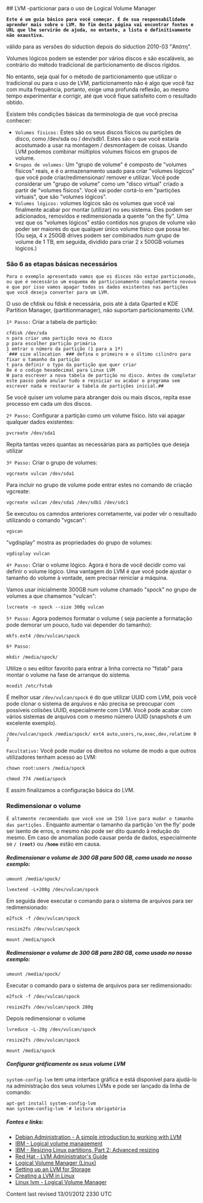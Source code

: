 <div id="main-page"></div>
<div class="divider" id="part-lvm"></div>
## LVM -particionar para o uso de Logical Volume Manager

**`Este é um guia básico para você começar. É de sua responsabilidade aprender mais sobre o LVM. No fim desta página vai encontrar fontes e URL que lhe servirão de ajuda, no entanto, a lista é definitivamente não exaustiva.`** 

válido para as versões do siduction depois do siduction 2010-03 "Ἀπάτη".

Volumes lógicos podem se estender por vários discos e são escaláveis, ao contrário do método tradicional de particionamento de discos rígidos. 

No entanto, seja qual for o método de particionamento que utilizar o tradicional ou para o uso de LVM, particionamento não é algo que você faz com muita frequência, portanto, exige uma profunda reflexão, ao mesmo tempo experimentar e corrigir, até que você fique satisfeito com o resultado obtido.

Existem três condições básicas da terminologia de que você precisa conhecer:

+ `Volumes físicos:`  Estes são os seus discos físicos ou partições de disco, como /dev/sda ou / dev/sdb1. Estes são o que você estaria acostumado a usar na montagem / desmontagem de coisas. Usando LVM podemos combinar múltiplos volumes físicos em grupos de volume.  
+ `Grupos de volumes:`  Um "grupo de volume" é composto de "volumes físicos" reais, e é o armazenamento usado para criar "volumes lógicos" que você pode criar/redimensionar/ remover e utilizar. Você pode considerar um "grupo de volume" como um "disco virtual" criado a partir de "volumes físicos". Você vai poder cortá-lo em "partições virtuais", que são "volumes lógicos".  
+ `Volumes lógicos:`  volumes lógicos são os volumes que você vai finalmente acabar por montar (utilizar) no seu sistema. Eles podem ser adicionados, removidos e redimensionada a quente "on the fly". Uma vez que os "volumes lógicos" estão contidos nos grupos de volume vão poder ser maiores do que qualquer único volume físico que possa ter. (Ou seja, 4 x 250GB drives podem ser combinados num grupo de volume de 1 TB, em seguida, dividido para criar 2 x 500GB volumes lógicos.)  

### São 6 as etapas básicas necessários

`Para o exemplo apresentado vamos que os discos não estao particionado, ou que é necessário um esquema de particionamento completamente novovo e que por isso vamos apagar todos os dados existentes nas partições que você deseja converter para um LVM.` 

O uso de cfdisk ou fdisk é necessária, pois até à data Gparted e KDE Partition Manager, (partitionmanager), não suportam particionamento LVM.

`1º Passo:`  Criar a tabela de partição:

~~~  
cfdisk /dev/sda  
n para criar uma partição nova no disco  
p para escolher partição primária  
1 emtrar o número da partição (1 para a 1ª)  
`### size allocation  ### defina o primeiro e o último cilindro para fixar o tamanho da partição  
t para definir o typo da partição que quer criar  
8e é o codigo hexadecimal para Linux LVM  
W para escrever a nova tabela de partição no disco. Antes de completar este passo pode anular tudo e reiniciar ou acabar o programa sem escrever nada e restaurar a tabela de partições inicial.##  
~~~

Se você quiser um volume para abranger dois ou mais discos, repita esse processo em cada um dos discos.

`2º Passo:`  Configurar a partição como um volume físico. Isto vai apagar qualquer dados existentes:

~~~  
pvcreate /dev/sda1  
~~~

Repita tantas vezes quantas as necessárias para as partições que deseja utilizar

`3º Passo:`  Criar o grupo de volumes:

~~~  
vgcreate vulcan /dev/sda1  
~~~

Para incluir no grupo de volume pode entrar estes no comando de criação vgcreate:

~~~  
vgcreate vulcan /dev/sda1 /dev/sdb1 /dev/sdc1  
~~~

Se executou os camndos anteriores corretamente, vai poder vêr o resultado utilizando o comando "vgscan":

~~~  
vgscan  
~~~

"vgdisplay" mostra as propriedades do grupo de volumes:

~~~  
vgdisplay vulcan  
~~~

`4º Passo:`  Criar o volume lógico. Agora é hora de você decidir como vai definir o volume lógico. Uma vantagem do LVM é que você pode ajustar o tamanho do volume à vontade, sem precisar reiniciar a máquina.

Vamos usar inicialmente 300GB num volume chamado "spock" no grupo de volumes a que chamamos "vulcan":

~~~  
lvcreate -n spock --size 300g vulcan  
~~~

`5º Passo:`  Agora podemos formatar o volume ( seja paciente a formatação pode demorar um pouco, tudo vai depender do tamanho):

~~~  
mkfs.ext4 /dev/vulcan/spock  
~~~

`6º Passo:` 

~~~  
mkdir /media/spock/  
~~~

Utilize o seu editor favorito para entrar a linha correcta no "fstab" para montar o volume na fase de arranque do sistema. 

~~~  
mcedit /etc/fstab  
~~~

É melhor usar `/dev/vulcan/spock`  é do que utilizar UUID com LVM, pois você pode clonar o sistema de arquivos e não precisa se preocupar com possíveis colisões UUID, especialmente com LVM. Você pode acabar com vários sistemas de arquivos com o mesmo número UUID (snapshots é um excelente exemplo).

~~~  
/dev/vulcan/spock /media/spock/ ext4 auto,users,rw,exec,dev,relatime 0 2  
~~~

`Facultativo:`  Você pode mudar os direitos no volume de modo a que outros utilizadores tenham acesso ao LVM:

~~~  
chown root:users /media/spock  
~~~

~~~  
chmod 774 /media/spock  
~~~

E assim finalizamos a configuração básica do LVM.

### Redimensionar o volume

`É altamente recomendado que você use um ISO live para mudar o tamanho das partições` . Enquanto aumentar o tamanho da partição 'on the fly' pode ser isento de erros, o mesmo não pode ser dito quando à redução do mesmo. Em caso de anomalias pode causar perda de dados, especialmente se **`/ (root)`**  ou **`/home`**  estão em causa.

##### Redimensionar o volume de 300 GB para 500 GB, como usado no nosso exemplo:

~~~  
umount /media/spock/  
~~~

~~~  
lvextend -L+200g /dev/vulcan/spock  
~~~

Em seguida deve executar o comando para o sistema de arquivos para ser redimensionado:

~~~  
e2fsck -f /dev/vulcan/spock  
~~~

~~~  
resize2fs /dev/vulcan/spock  
~~~

~~~  
mount /media/spock  
~~~

##### Redimensionar o volume de 300 GB para 280 GB, como usado no nosso exemplo:

~~~  
umount /media/spock/  
~~~

Executar o comando para o sistema de arquivos para ser redimensionado:

~~~  
e2fsck -f /dev/vulcan/spock  
~~~

~~~  
resize2fs /dev/vulcan/spock 280g  
~~~

Depois redimensionar o volume

~~~  
lvreduce -L-20g /dev/vulcan/spock  
~~~

~~~  
resize2fs /dev/vulcan/spock  
~~~

~~~  
mount /media/spock  
~~~

##### Configurar gráficamente os seus volume LVM

`system-config-lvm`  tem uma interface gráfica e está disponível para ajudá-lo na administração dos seus volumes LVMs e pode ser lançado da linha de comando:

~~~  
apt-get install system-config-lvm  
man system-config-lvm `# leitura obrigatória   
~~~

##### Fontes e links:

+  [Debian Administration - A simple introduction to working with LVM](http://www.debian-administration.org/articles/410)   
+  [IBM - Logical volume management](http://www.ibm.com/developerworks/linux/library/l-lvm2/)   
+  [IBM - Resizing Linux partitions, Part 2: Advanced resizing](http://www.ibm.com/developerworks/linux/library/l-resizing-partitions-2/index.html)   
+   [Red Hat - LVM Administrator's Guide](http://docs.google.com/viewer?a=v&amp;q=cache:1RMpacheCBcJ:www.redhat.com/docs/en-US/Red_Hat_Enterprise_Linux/5.4/pdf/Logical_Volume_Manager_Administration.pdf+%22Logical+Volume+Manager+Administration+%22&amp;hl=en&amp;pid=bl&amp;srcid=ADGEEShRiptIjzsnPNsCs4RgyUFNWkYcrDc3SkBSD6cTq39D6wye5JM3tP_ehcn37I5VWs84I_HI45rvG-n6YG4R2fE8hqDByq-KPhNEkha4zwphrR7QIUVnUz6omwY85e-ZEXX723Js&amp;sig=AHIEtbSJyxEst6Wue7_1_TeDYwB480azEw)   
+   [Logical Volume Manager (Linux)](http://en.wikipedia.org/wiki/Logical_Volume_Manager_%28Linux%29)   
+   [Setting up an LVM for Storage](http://thelinuxexperiment.com/guinea-pigs/jon-f/setting-up-an-lvm-for-storage/)   
+   [Creating a LVM in Linux](http://linuxhelp.blogspot.com/2005/04/creating-lvm-in-linux.html)   
+   [Linux lvm - Logical Volume Manager](http://www.linuxconfig.org/Linux_lvm_-_Logical_Volume_Manager)   

<div id="rev">Content last revised 13/01/2012 2330 UTC</div>
